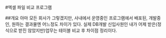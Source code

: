 #엑셀 파일 비교 프로그램

##개요
아마 모든 회사가 그렇겠지만, 사내에서 운영중인 프로그램에서 배포된, 개발중인, 원하는 결과물엔 어느정도 차이가 있다. 실제 DB개발 신입사원인 내가 어제 받은(정식으로 받진 않았지만)업무는 테이블 비교 후 차이점 정리이다.
